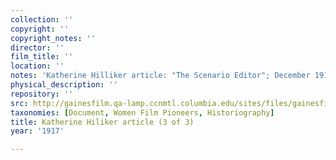 ```yaml
---
collection: ''
copyright: ''
copyright_notes: ''
director: ''
film_title: ''
location: ''
notes: 'Katherine Hilliker article: "The Scenario Editor"; December 1917'
physical_description: ''
repository: ''
src: http://gainesfilm.qa-lamp.ccnmtl.columbia.edu/sites/files/gainesfilm/images/G_hilliker_article_dec._1917-3.jpg
taxonomies: [Document, Women Film Pioneers, Historiography]
title: Katherine Hiliker article (3 of 3)
year: '1917'

---
```

